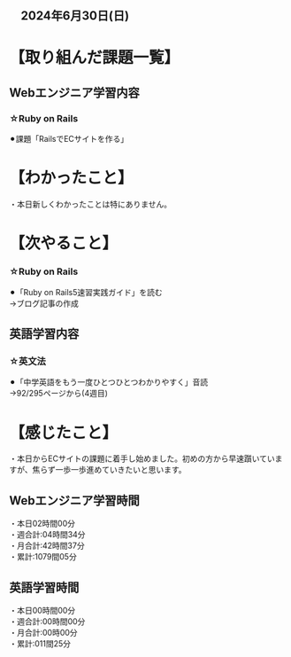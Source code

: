 ## 　2024年6月30日(日)
# 【取り組んだ課題一覧】
## Webエンジニア学習内容
### ☆Ruby on Rails
⚫︎課題「RailsでECサイトを作る」<br>
# 【わかったこと】
・本日新しくわかったことは特にありません。<br>
# 【次やること】
### ☆Ruby on Rails
⚫︎「Ruby on Rails5速習実践ガイド」を読む<br>
→ブログ記事の作成<br>
## 英語学習内容
### ☆英文法
⚫︎「中学英語をもう一度ひとつひとつわかりやすく」音読<br>
→92/295ページから(4週目)<br>
# 【感じたこと】
・本日からECサイトの課題に着手し始めました。初めの方から早速躓いていますが、焦らず一歩一歩進めていきたいと思います。<br>
## Webエンジニア学習時間
・本日02時間00分<br>
・週合計:04時間34分<br>
・月合計:42時間37分<br>
・累計:1079間05分<br>
## 英語学習時間
・本日00時間00分<br>
・週合計:00時間00分<br>
・月合計:00時00分<br>
・累計:011間25分<br>
